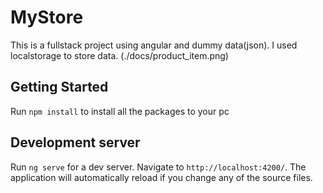 # MyStore
This is a fullstack project using angular and dummy data(json).
I used localstorage to store data.
(./docs/product_item.png)

## Getting Started
Run `npm install` to install all the packages to your pc

## Development server

Run `ng serve` for a dev server. Navigate to `http://localhost:4200/`. The application will automatically reload if you change any of the source files.


